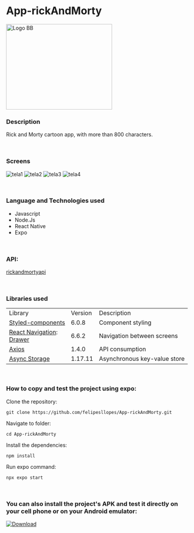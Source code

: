 # App-rickAndMorty

<img src="https://github-production-user-asset-6210df.s3.amazonaws.com/99768939/269116192-61e6a2fc-b6a8-467d-bdda-a83215cc8f16.png" alt="Logo BB" width="288" height="232">


<br/>

### Description

Rick and Morty cartoon app, with more than 800 characters.

<br/>

### Screens

![tela1](https://github.com/felipesllopes/App-rickAndMorty/assets/99768939/35aa50d1-5a4e-48af-bcce-e6767aa145b7)
![tela2](https://github.com/felipesllopes/App-rickAndMorty/assets/99768939/55ee08fe-a451-4644-bee1-042ee96f6716)
![tela3](https://github.com/felipesllopes/App-rickAndMorty/assets/99768939/ebb6a65d-89b5-4590-b179-fa781591edd0)
![tela4](https://github.com/felipesllopes/App-rickAndMorty/assets/99768939/86ba4460-4959-4be5-a5a8-eb559ec59c07)

<br/>

### Language and Technologies used

- Javascript
- Node.Js
- React Native
- Expo

<br/>

### API:

[rickandmortyapi](https://rickandmortyapi.com/)

<br/>

### Libraries used

<table>
  <tr>
    <td>Library</td>
    <td>Version</td>
    <td>Description</td>
  </tr>
    <tr>
    <td><a href="https://styled-components.com/" target="_blank">Styled-components</a></td>
      <td>6.0.8</td>
    <td>Component styling</td>
  </tr>
   <tr>
    <td><a href="https://reactnavigation.org/" target="_blank">React Navigation</a>: <br/>
        <a href="https://reactnavigation.org/docs/drawer-navigator" target="_blank">Drawer</a>
    <td>6.6.2</td>
    <td>Navigation between screens</td>
  </tr>
  <tr>
    <td><a href="https://www.npmjs.com/package/axios" target="_blank">Axios</a></td>
    <td>1.4.0</td>
    <td>API consumption</td>
  </tr>
   <tr>
    <td><a href="https://docs.expo.dev/versions/latest/sdk/async-storage/" target="_blank">Async Storage</a></td>
    <td>1.17.11</td>
    <td>Asynchronous key-value store</td>
  </tr>
</table>

<br/>

### How to copy and test the project using expo:

Clone the repository:
```
git clone https://github.com/felipesllopes/App-rickAndMorty.git
```

Navigate to folder:
```
cd App-rickAndMorty
```

Install the dependencies:
```
npm install
```

Run expo command:
```
npx expo start
```

<br/>

### You can also install the project's APK and test it directly on your cell phone or on your Android emulator:

[![Download](https://img.shields.io/badge/Download-6FDA44?style=for-the-badge)](https://drive.google.com/file/d/1Zs-4PNQOEH0MrCaTzJxkO7VN_-bIJbIT/view?usp=sharing)
